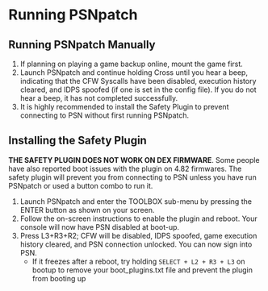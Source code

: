 # Running PSNpatch

## Running PSNpatch Manually

1. If planning on playing a game backup online, mount the game first.
2. Launch PSNpatch and continue holding Cross until you hear a beep, indicating that the CFW Syscalls have been disabled, execution history cleared, and IDPS spoofed \(if one is set in the config file\). If you do not hear a beep, it has not completed successfully.
3. It is highly recommended to install the Safety Plugin to prevent connecting to PSN without first running PSNpatch.

## Installing the Safety Plugin

**THE SAFETY PLUGIN DOES NOT WORK ON DEX FIRMWARE**. Some people have also reported boot issues with the plugin on 4.82 firmwares. The safety plugin will prevent you from connecting to PSN unless you have run PSNpatch or used a button combo to run it.

1. Launch PSNpatch and enter the TOOLBOX sub-menu by pressing the ENTER button as shown on your screen.
2. Follow the on-screen instructions to enable the plugin and reboot. Your console will now have PSN disabled at boot-up.
3. Press L3+R3+R2; CFW will be disabled, IDPS spoofed, game execution history cleared, and PSN connection unlocked. You can now sign into PSN.
   * If it freezes after a reboot, try holding `SELECT + L2 + R3 + L3` on bootup to remove your boot\_plugins.txt file and prevent the plugin from booting up

